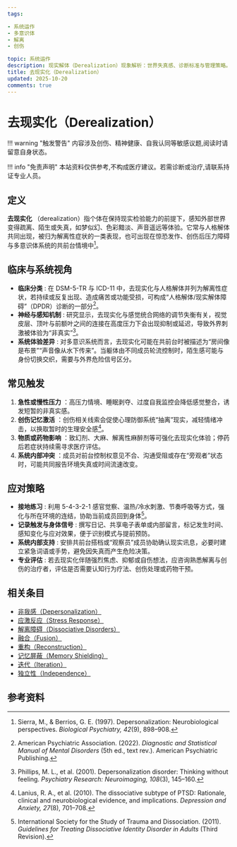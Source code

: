 ```yaml
---
tags:

- 系统运作
- 多意识体
- 解离
- 创伤

topic: 系统运作
description: 现实解体（Derealization）现象解析：世界失真感、诊断标准与管理策略。了解现实感丧失、环境陌生化等体验的本质
title: 去现实化（Derealization）
updated: 2025-10-20
comments: true
---
```


# 去现实化（Derealization）

!!! warning "触发警告"
    内容涉及创伤、精神健康、自我认同等敏感议题,阅读时请留意自身状态。

!!! info "免责声明"
    本站资料仅供参考,不构成医疗建议。若需诊断或治疗,请联系持证专业人员。

## 定义

**去现实化** （derealization）指个体在保持现实检验能力的前提下，感知外部世界变得疏离、陌生或失真，如梦似幻、色彩黯淡、声音遥远等体验。它常与人格解体共同出现，被归为解离性症状的一类表现，也可出现在惊恐发作、创伤后压力障碍与多意识体系统的共前台情境中[^去现实化-1]。

## 临床与系统视角

- **临床分类** : 在 DSM-5-TR 与 ICD-11 中，去现实化与人格解体并列为解离性症状，若持续或反复出现、造成痛苦或功能受损，可构成“人格解体/现实解体障碍”（DPDR）诊断的一部分[^去现实化-2]。
- **神经与感知机制** : 研究显示，去现实化与感觉统合网络的调节失衡有关，视觉皮层、顶叶与前额叶之间的连接在高度压力下会出现抑制或延迟，导致外界刺激被体验为“非真实”[^去现实化-3]。
- **系统体验差异** : 对多意识系统而言，去现实化可能在共前台时被描述为“房间像是布景”“声音像从水下传来”。当躯体由不同成员轮流控制时，陌生感可能与身份切换交织，需要与外界危险信号区分。

## 常见触发

1. **急性或慢性压力** ：高压力情境、睡眠剥夺、过度自我监控会降低感觉整合，诱发短暂的非真实感。
2. **创伤记忆激活** ：创伤相关线索会促使心理防御系统“抽离”现实，减轻情绪冲击，以换取暂时的生理安全感[^去现实化-4]。
3. **物质或药物影响** ：致幻剂、大麻、解离性麻醉剂等可强化去现实化体验；停药后若症状持续需寻求医疗评估。
4. **系统内部冲突** ：成员对前台控制权意见不合、沟通受阻或存在“旁观者”状态时，可能共同报告环境失真或时间流速改变。

## 应对策略

- **接地练习** : 利用 5-4-3-2-1 感官觉察、温热/冷水刺激、节奏呼吸等方式，强化与所在环境的连结，协助当前成员回到身体[^去现实化-5]。
- **记录触发与身体信号** : 撰写日记、共享电子表单或内部留言，标记发生时间、感知变化与应对效果，便于识别模式与提前预防。
- **系统内部支持** : 安排共前台搭档或“观察员”成员协助确认现实讯息，必要时建立紧急词语或手势，避免因失真而产生危险决策。
- **专业评估** : 若去现实化伴随强烈焦虑、抑郁或自伤想法，应咨询熟悉解离与创伤的治疗者，评估是否需要认知行为疗法、创伤处理或药物干预。

## 相关条目

- [非我感（Depersonalization）](Not-Me-Feeling.md)
- [应激反应（Stress Response）](Stress-Response.md)
- [解离障碍（Dissociative Disorders）](Dissociative-Disorders.md)
- [融合（Fusion）](Fusion.md)
- [重构（Reconstruction）](Reconstruction.md)
- [记忆屏蔽（Memory Shielding）](Memory-Shielding.md)
- [迭代（Iteration）](Iteration.md)
- [独立性（Independence）](Independence.md)

## 参考资料

[^去现实化-1]: Sierra, M., & Berrios, G. E. (1997). Depersonalization: Neurobiological perspectives. *Biological Psychiatry, 42*(9), 898–908.
[^去现实化-2]: American Psychiatric Association. (2022). *Diagnostic and Statistical Manual of Mental Disorders* (5th ed., text rev.). American Psychiatric Publishing.
[^去现实化-3]: Phillips, M. L., et al. (2001). Depersonalization disorder: Thinking without feeling. *Psychiatry Research: Neuroimaging, 108*(3), 145–160.
[^去现实化-4]: Lanius, R. A., et al. (2010). The dissociative subtype of PTSD: Rationale, clinical and neurobiological evidence, and implications. *Depression and Anxiety, 27*(8), 701–708.
[^去现实化-5]: International Society for the Study of Trauma and Dissociation. (2011). *Guidelines for Treating Dissociative Identity Disorder in Adults* (Third Revision).

